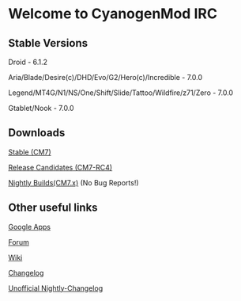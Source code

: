 Welcome to CyanogenMod IRC
===========

Stable Versions
------------------

Droid - 6.1.2

Aria/Blade/Desire(c)/DHD/Evo/G2/Hero(c)/Incredible - 7.0.0

Legend/MT4G/N1/NS/One/Shift/Slide/Tattoo/Wildfire/z71/Zero - 7.0.0

Gtablet/Nook - 7.0.0

Downloads
------------------

[Stable (CM7)](http://mirror.teamdouche.net/?type=stable)

[Release Candidates (CM7-RC4)](http://mirror.teamdouche.net/?type=RC)

[Nightly Builds(CM7.x)](http://mirror.teamdouche.net/?type=nightly) (No Bug Reports!)


Other useful links
------------------
[Google Apps](http://goo-inside.me/gapps/)

[Forum](http://goo.gl/WpNQ)

[Wiki](http://goo.gl/fUQ4)

[Changelog](http://goo.gl/vCoz)

[Unofficial Nightly-Changelog](http://cm-nightlies.appspot.com)
